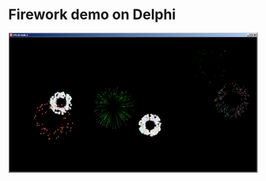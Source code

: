 # Firework demo on Delphi
![Иллюстрация к проекту](https://raw.githubusercontent.com/vasya100500/Firework/main/images/firework.png)
